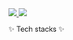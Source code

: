 <a href="http://https://it-is-sai.tistory.com/" target="_blank">
  <img src="https://img.shields.io/badge/Tistory-black?style=for-the-badge&logo=Tistory&logoColor=white">
</a>
<a href="http://https://it-is-sai.tistory.com/" target="_blank">
  <img src="https://img.shields.io/badge/minbongpark@gmail.com-orange?style=for-the-badge&logo=Gmail&logoColor=white">
</a>

<!--
**saimin808/saimin808** is a ✨ _special_ ✨ repository because its `README.md` (this file) appears on your GitHub profile.

Here are some ideas to get you started:

- 🔭 I’m currently working on ...
- 🌱 I’m currently learning ...
- 👯 I’m looking to collaborate on ...
- 🤔 I’m looking for help with ...
- 💬 Ask me about ...
- 📫 How to reach me: ...
- 😄 Pronouns: ...
- ⚡ Fun fact: ...
-->


✨ Tech stacks ✨

